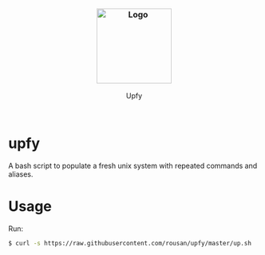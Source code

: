 <h3 align="center">
  <br>
	<br>
  <a href="https://github.com/rousan/upfy">
    <img src="https://raw.githubusercontent.com/rousan/upfy/master/logo.png" alt="Logo" title="Upfy" height="150">
  </a>
</h1>
<p align="center">Upfy</p>
<br>

# upfy

A bash script to populate a fresh unix system with repeated commands and aliases.

# Usage

Run:

```bash
$ curl -s https://raw.githubusercontent.com/rousan/upfy/master/up.sh  | bash
```
